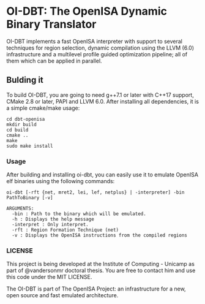 # OI-DBT: The OpenISA Dynamic Binary Translator

OI-DBT implements a fast OpenISA interpreter with support to several techniques for region selection, dynamic compilation using the LLVM (6.0) infrastructure and a multilevel profile guided optimization pipeline; all of them which can be applied in parallel.

## Bulding it

To build OI-DBT, you are going to need g++7.1 or later with C++17 support, CMake 2.8 or later, PAPI and LLVM 6.0. After installing all dependencies, it is a simple cmake/make usage:

```
cd dbt-openisa
mkdir build
cd build
cmake ..
make
sudo make install
```

### Usage

After building and installing oi-dbt, you can easily use it to emulate OpenISA elf binaries using the following commands:

```
oi-dbt [-rft {net, mret2, lei, lef, netplus} | -interpreter] -bin PathToBinary [-v]

ARGUMENTS:
  -bin : Path to the binary which will be emulated.
  -h : Displays the help message
  -interpret : Only interpret.
  -rft : Region Formation Technique (net)
  -v : Displays the OpenISA instructions from the compiled regions
```

### LICENSE

This project is being developed at the Institute of Computing - Unicamp as part of @vandersonmr doctoral thesis. You are free to contact him and use this code under the MIT LICENSE.

The OI-DBT is part of The OpenISA Project: an infrastructure for a new, open source and fast emulated architecture.
